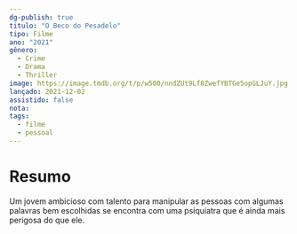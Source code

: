 ```yaml
---
dg-publish: true
titulo: "O Beco do Pesadelo"
tipo: Filme
ano: "2021"
gênero:
  - Crime
  - Drama
  - Thriller
image: https://image.tmdb.org/t/p/w500/nndZUt9Lf8ZwefYBTGe5opGLJuY.jpg
lançado: 2021-12-02
assistido: false
nota:
tags:
  - filme
  - pessoal
---
```

# Resumo
Um jovem ambicioso com talento para manipular as pessoas com algumas palavras bem escolhidas se encontra com uma psiquiatra que é ainda mais perigosa do que ele.
